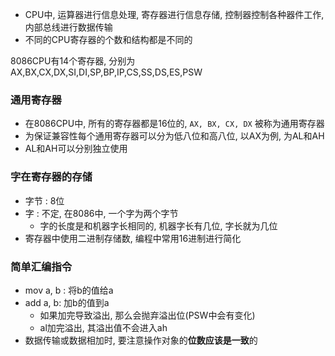 - CPU中, 运算器进行信息处理, 寄存器进行信息存储, 控制器控制各种器件工作, 内部总线进行数据传输
- 不同的CPU寄存器的个数和结构都是不同的

8086CPU有14个寄存器, 分别为
AX,BX,CX,DX,SI,DI,SP,BP,IP,CS,SS,DS,ES,PSW

### 通用寄存器
- 在8086CPU中, 所有的寄存器都是16位的, `AX, BX, CX, DX` 被称为通用寄存器
- 为保证兼容性每个通用寄存器可以分为低八位和高八位, 以AX为例, 为AL和AH
- AL和AH可以分别独立使用

### 字在寄存器的存储
- 字节 : 8位
- 字 : 不定, 在8086中, 一个字为两个字节
	- 字的长度是和机器字长相同的, 机器字长有几位, 字长就为几位
- 寄存器中使用二进制存储数, 编程中常用16进制进行简化

### 简单汇编指令

- mov a, b : 将b的值给a
- add a, b: 加b的值到a
	- 如果加完导致溢出, 那么会抛弃溢出位(PSW中会有变化)
	- al加完溢出, 其溢出值不会进入ah
- 数据传输或数据相加时, 要注意操作对象的**位数应该是一致**的





